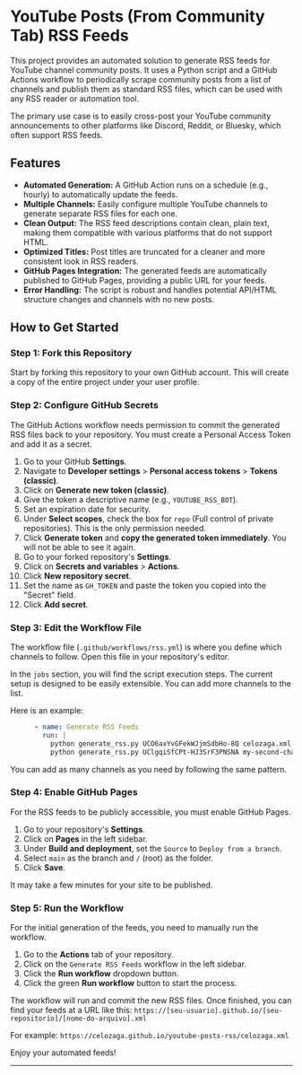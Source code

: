 # YouTube Posts (From Community Tab) RSS Feeds

This project provides an automated solution to generate RSS feeds for YouTube channel community posts. It uses a Python script and a GitHub Actions workflow to periodically scrape community posts from a list of channels and publish them as standard RSS files, which can be used with any RSS reader or automation tool.

The primary use case is to easily cross-post your YouTube community announcements to other platforms like Discord, Reddit, or Bluesky, which often support RSS feeds.

## Features

* **Automated Generation:** A GitHub Action runs on a schedule (e.g., hourly) to automatically update the feeds.
* **Multiple Channels:** Easily configure multiple YouTube channels to generate separate RSS files for each one.
* **Clean Output:** The RSS feed descriptions contain clean, plain text, making them compatible with various platforms that do not support HTML.
* **Optimized Titles:** Post titles are truncated for a cleaner and more consistent look in RSS readers.
* **GitHub Pages Integration:** The generated feeds are automatically published to GitHub Pages, providing a public URL for your feeds.
* **Error Handling:** The script is robust and handles potential API/HTML structure changes and channels with no new posts.

## How to Get Started

### Step 1: Fork this Repository

Start by forking this repository to your own GitHub account. This will create a copy of the entire project under your user profile.

### Step 2: Configure GitHub Secrets

The GitHub Actions workflow needs permission to commit the generated RSS files back to your repository. You must create a Personal Access Token and add it as a secret.

1.  Go to your GitHub **Settings**.
2.  Navigate to **Developer settings** > **Personal access tokens** > **Tokens (classic)**.
3.  Click on **Generate new token (classic)**.
4.  Give the token a descriptive name (e.g., `YOUTUBE_RSS_BOT`).
5.  Set an expiration date for security.
6.  Under **Select scopes**, check the box for `repo` (Full control of private repositories). This is the only permission needed.
7.  Click **Generate token** and **copy the generated token immediately**. You will not be able to see it again.
8.  Go to your forked repository's **Settings**.
9.  Click on **Secrets and variables** > **Actions**.
10. Click **New repository secret**.
11. Set the name as `GH_TOKEN` and paste the token you copied into the "Secret" field.
12. Click **Add secret**.

### Step 3: Edit the Workflow File

The workflow file (`.github/workflows/rss.yml`) is where you define which channels to follow. Open this file in your repository's editor.

In the `jobs` section, you will find the script execution steps. The current setup is designed to be easily extensible. You can add more channels to the list.

Here is an example:
```yaml
      - name: Generate RSS Feeds
        run: |
          python generate_rss.py UCO6axYvGFekWJjmSdbHo-8Q celozaga.xml
          python generate_rss.py UClgqiSfCPt-HJ3SrF3PNSNA my-second-channel.xml
````

You can add as many channels as you need by following the same pattern.

### Step 4: Enable GitHub Pages

For the RSS feeds to be publicly accessible, you must enable GitHub Pages.

1.  Go to your repository's **Settings**.
2.  Click on **Pages** in the left sidebar.
3.  Under **Build and deployment**, set the `Source` to `Deploy from a branch`.
4.  Select `main` as the branch and `/` (root) as the folder.
5.  Click **Save**.

It may take a few minutes for your site to be published.

### Step 5: Run the Workflow

For the initial generation of the feeds, you need to manually run the workflow.

1.  Go to the **Actions** tab of your repository.
2.  Click on the `Generate RSS Feeds` workflow in the left sidebar.
3.  Click the **Run workflow** dropdown button.
4.  Click the green **Run workflow** button to start the process.

The workflow will run and commit the new RSS files. Once finished, you can find your feeds at a URL like this:
`https://[seu-usuario].github.io/[seu-repositorio]/[nome-do-arquivo].xml`

For example:
`https://celozaga.github.io/youtube-posts-rss/celozaga.xml`

Enjoy your automated feeds\!

-----
